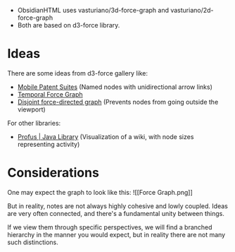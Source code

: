 - ObsidianHTML uses vasturiano/3d-force-graph and vasturiano/2d-force-graph
- Both are based on d3-force library.

# Ideas
There are some ideas from d3-force gallery like:
- [Mobile Patent Suites](https://observablehq.com/@d3/mobile-patent-suits?collection=@d3/d3-force) (Named nodes with unidirectional arrow links)
- [Temporal Force Graph](https://observablehq.com/@d3/temporal-force-directed-graph?collection=@d3/d3-force)
- [Disjoint force-directed graph](https://observablehq.com/@d3/disjoint-force-directed-graph/2?collection=@d3/d3-force) (Prevents nodes from going outside the viewport)

For other libraries:
- [Profus | Java Library](https://www.youtube.com/watch?v=dCLc6oB3Q3o) (Visualization of a wiki, with node sizes representing activity)
# Considerations
One may expect the graph to look like this:
![[Force Graph.png]]

But in reality, notes are not always highly cohesive and lowly coupled. Ideas are very often connected, and there's a fundamental unity between things.

If we view them through specific perspectives, we will find a branched hierarchy in the manner you would expect, but in reality there are not many such distinctions.